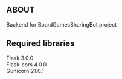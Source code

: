 ## ABOUT
Backend for BoardGamesSharingBot project
## Required libraries
Flask 3.0.0 \
Flask-cors 4.0.0 \
Gunicorn 21.0.1